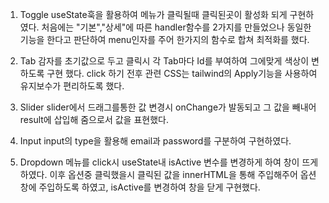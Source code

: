1. Toggle
   useState훅을 활용하여 메뉴가 클릭될때 클릭된곳이 활성화 되게 구현하였다.
   처음에는 "기본","상세"에 따른 handler함수를 2가지를 만들었으나 동일한 기능을 한다고 판단하여 menu인자를 주어 한가지의 함수로 합쳐 최적화를 했다.

2. Tab
   감자를 초기값으로 두고 클릭시 각 Tab마다 Id를 부여하여 그에맞게 색상이 변하도록 구현 했다.
   click 하기 전후 관련 CSS는 tailwind의 Apply기능을 사용하여 유지보수가 편리하도록 했다.

3. Slider
   slider에서 드래그를통한 값 변경시 onChange가 발동되고 그 값을 빼내어 result에 삽입해 줌으로서 값을 표현했다.

4. Input
   input의 type을 활용해 email과 password를 구분하여 구현하였다.

5. Dropdown
   메뉴를 click시 useState내 isActive 변수를 변경하게 하여 창이 뜨게 하였다. 이후 옵션중 클릭했을시 클릭된 값을 innerHTML을 통해 주입해주어 옵션창에 주입하도록 하였고, isActive를 변경하여 창을 닫게 구현했다.
